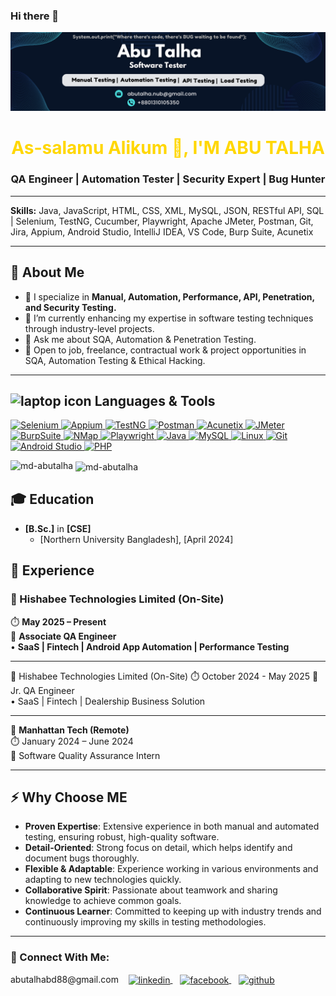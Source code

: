 ### Hi there 👋  

![logo](https://github.com/md-abutalha/md-abutalha/blob/main/abu_talha0x.png)  

<h1 align="center" style="color: #FFD700;">As-salamu Alikum 👋, I'M ABU TALHA</h1>  
<h3 align="center">QA Engineer | Automation Tester | Security Expert | Bug Hunter</h3>  

---  

**Skills:** Java, JavaScript, HTML, CSS, XML, MySQL, JSON, RESTful API, SQL | Selenium, TestNG, Cucumber, Playwright, Apache JMeter, Postman, Git, Jira, Appium, Android Studio, IntelliJ IDEA, VS Code, Burp Suite, Acunetix  

---   

## 🔭 About Me   

- 🔭 I specialize in **Manual, Automation, Performance, API, Penetration, and Security Testing.**  
- 🌱 I’m currently enhancing my expertise in software testing techniques through industry-level projects.  
- 💬 Ask me about SQA, Automation & Penetration Testing.  
- 👯 Open to job, freelance, contractual work & project opportunities in SQA, Automation Testing & Ethical Hacking.  

---  

<h2 align="left"><img src="https://img.icons8.com/ios-filled/50/000000/laptop.png" alt="laptop icon" width="30" height="30"/> Languages & Tools</h2> 

<p align="left">  
  <a href="https://www.selenium.dev/" target="_blank" rel="noreferrer">  
    <img src="https://img.shields.io/badge/Selenium-43B02A?style=for-the-badge&logo=selenium&logoColor=white" alt="Selenium" style="max-width: 100%;">  
  </a>  
  <a href="https://appium.io/" target="_blank" rel="noreferrer">  
    <img src="https://img.shields.io/badge/Appium-41BDF5?style=for-the-badge&logo=appium&logoColor=white" alt="Appium" style="max-width: 100%;">  
  </a>  
  <a href="https://testng.org/doc/" target="_blank" rel="noreferrer">  
    <img src="https://img.shields.io/badge/TestNG-FF9300?style=for-the-badge&logo=testng&logoColor=white" alt="TestNG" style="max-width: 100%;">  
  </a>  
  <a href="https://www.postman.com/" target="_blank" rel="noreferrer">  
    <img src="https://img.shields.io/badge/Postman-FF6C37?style=for-the-badge&logo=postman&logoColor=white" alt="Postman" style="max-width: 100%;">  
  </a>  
  <a href="https://www.acunetix.com/" target="_blank" rel="noreferrer">  
    <img src="https://img.shields.io/badge/Acunetix-00A3E0?style=for-the-badge&logoColor=white" alt="Acunetix" style="max-width: 100%;">  
  </a>  
  <a href="https://jmeter.apache.org/" target="_blank" rel="noreferrer">  
    <img src="https://img.shields.io/badge/JMeter-D22128?style=for-the-badge&logo=apache-jmeter&logoColor=white" alt="JMeter" style="max-width: 100%;">  
  </a>  
  <a href="https://portswigger.net/burp" target="_blank" rel="noreferrer">  
    <img src="https://img.shields.io/badge/BurpSuite-FF7043?style=for-the-badge&logo=burp-suite&logoColor=white" alt="BurpSuite" style="max-width: 100%;">  
  </a>  
  <a href="https://nmap.org/" target="_blank" rel="noreferrer">  
    <img src="https://img.shields.io/badge/NMap-4682B4?style=for-the-badge&logo=nmap&logoColor=white" alt="NMap" style="max-width: 100%;">  
  </a>  
  <a href="https://playwright.dev/" target="_blank" rel="noreferrer">  
    <img src="https://img.shields.io/badge/Playwright-2EAD33?style=for-the-badge&logo=playwright&logoColor=white" alt="Playwright" style="max-width: 100%;">  
  </a>  
  <a href="https://www.java.com" target="_blank" rel="noreferrer">  
    <img src="https://img.shields.io/badge/Java-007396?style=for-the-badge&logo=java&logoColor=white" alt="Java" style="max-width: 100%;">  
  </a>  
  <a href="https://www.mysql.com/" target="_blank" rel="noreferrer">  
    <img src="https://img.shields.io/badge/MySQL-4479A1?style=for-the-badge&logo=mysql&logoColor=white" alt="MySQL" style="max-width: 100%;">  
  </a>  
  <a href="https://www.linux.org/" target="_blank" rel="noreferrer">  
    <img src="https://img.shields.io/badge/Linux-FCC624?style=for-the-badge&logo=linux&logoColor=black" alt="Linux" style="max-width: 100%;">  
  </a>  
  <a href="https://git-scm.com/" target="_blank" rel="noreferrer">  
    <img src="https://img.shields.io/badge/Git-F05032?style=for-the-badge&logo=git&logoColor=white" alt="Git" style="max-width: 100%;">  
  </a>  
  <a href="https://developer.android.com/studio" target="_blank" rel="noreferrer">  
    <img src="https://img.shields.io/badge/Android%20Studio-3DDC84?style=for-the-badge&logo=android-studio&logoColor=white" alt="Android Studio" style="max-width: 100%;">  
  </a>  
  <a href="https://www.php.net/" target="_blank" rel="noreferrer">  
    <img src="https://img.shields.io/badge/PHP-777BB4?style=for-the-badge&logo=php&logoColor=white" alt="PHP" style="max-width: 100%;">  
  </a>  
</p>  

<p><img align="left" src="https://github-readme-stats.vercel.app/api/top-langs?username=md-abutalha&show_icons=true&locale=en&layout=compact" alt="md-abutalha" /></p>  

<p>&nbsp;<img align="center" src="https://github-readme-stats.vercel.app/api?username=md-abutalha&show_icons=true&locale=en" alt="md-abutalha" /></p>  

<h2 class="heading-element" dir="auto">🎓 Education</h2>  
<ul dir="auto">  
<li><strong>[B.Sc.]</strong> in <strong>[CSE]</strong>  
<ul dir="auto">  
<li>[Northern University Bangladesh], [April 2024]</li>  
</ul>  
</li>  
</ul>  

## 💼 Experience  

### 🧰 Hishabee Technologies Limited (On-Site)  
⏱️ **May 2025 – Present**  
📌 **Associate QA Engineer**  
• **SaaS | Fintech | Android App Automation | Performance Testing**

---

🧰 Hishabee Technologies Limited (On-Site) 
⏱️ October 2024 - May 2025 
📌 Jr. QA Engineer  
• SaaS | Fintech | Dealership Business Solution  

---  

🧰 **Manhattan Tech (Remote)**  
⏱️ January 2024 – June 2024  
📌 Software Quality Assurance Intern  

---  

  ## ⚡ Why Choose ME  
- **Proven Expertise**: Extensive experience in both manual and automated testing, ensuring robust, high-quality software.  
- **Detail-Oriented**: Strong focus on detail, which helps identify and document bugs thoroughly.  
- **Flexible & Adaptable**: Experience working in various environments and adapting to new technologies quickly.  
- **Collaborative Spirit**: Passionate about teamwork and sharing knowledge to achieve common goals.  
- **Continuous Learner**: Committed to keeping up with industry trends and continuously improving my skills in testing methodologies.
  
---  


### 📡 Connect With Me:  

<p align="left">  
abutalhabd88@gmail.com  
    &nbsp;&nbsp;  
    <a href="https://linkedin.com/in/abu-talha1" target="blank">  
        <img align="center" src="https://raw.githubusercontent.com/rahuldkjain/github-profile-readme-generator/master/src/images/icons/Social/linked-in-alt.svg" alt="linkedin" height="30" width="40" />  
    </a>  
    &nbsp;&nbsp;  
    <a href="https://facebook.com/mdabutalha03333" target="blank">  
        <img align="center" src="https://raw.githubusercontent.com/rahuldkjain/github-profile-readme-generator/master/src/images/icons/Social/facebook.svg" alt="facebook" height="30" width="40" />  
    </a>  
    &nbsp;&nbsp;  
    <a href="https://github.com/md-abutalha" target="blank">  
        <img align="center" src="https://raw.githubusercontent.com/rahuldkjain/github-profile-readme-generator/master/src/images/icons/Social/github.svg" alt="github" height="30" width="40" />  
    </a>  
</p>  
